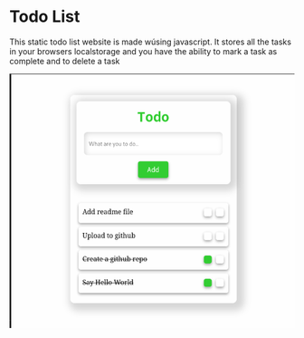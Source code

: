 # Todo List

This static todo list website is made wúsing javascript.
It stores all the tasks in your browsers localstorage 
and you have the ability to mark a task as complete and to delete a task

![Todo list](assets/pic1.png)